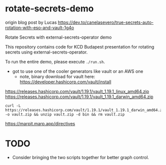 # rotate-secrets-demo

origin blog post by Lucas https://dev.to/canelasevero/true-secrets-auto-rotation-with-eso-and-vault-1g4o

Rotate Secrets with external-secrets-operator demo

This repository contains code for KCD Budapest presentation for rotating secrets using external-secrets-operator.

To run the entire demo, please execute `./run.sh`.

- got to use one of the cooler generators like vault or an AWS one
    - note, binary download for vault here: https://developer.hashicorp.com/vault/install


https://releases.hashicorp.com/vault/1.19.1/vault_1.19.1_linux_amd64.zip
https://releases.hashicorp.com/vault/1.19.1/vault_1.19.1_darwin_amd64.zip

```
curl -L https://releases.hashicorp.com/vault/1.19.1/vault_1.19.1_darwin_amd64.zip -o vault.zip && unzip vault.zip -d bin && rm vault.zip
```

https://marpit.marp.app/directives

# TODO

- Consider bringing the two scripts together for better graph control.
